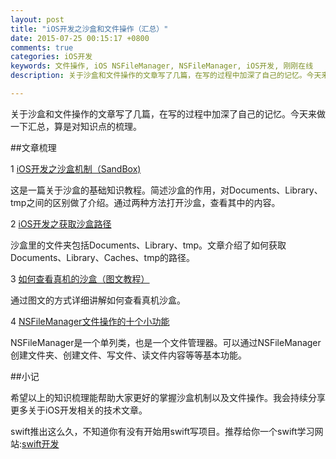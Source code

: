 ```yaml
---
layout: post
title: "iOS开发之沙盒和文件操作（汇总）"
date: 2015-07-25 00:15:17 +0800
comments: true
categories: iOS开发
keywords: 文件操作, iOS NSFileManager, NSFileManager, iOS开发, 刚刚在线
description: 关于沙盒和文件操作的文章写了几篇，在写的过程中加深了自己的记忆。今天来做一下汇总，算是对知识点的梳理。

---
```


关于沙盒和文件操作的文章写了几篇，在写的过程中加深了自己的记忆。今天来做一下汇总，算是对知识点的梳理。

##文章梳理

1 [iOS开发之沙盒机制（SandBox)](http://www.superqq.com/blog/2015/07/20/ioskai-fa-zhi-sha-he-ji-zhi-%28sandbox/)

这是一篇关于沙盒的基础知识教程。简述沙盒的作用，对Documents、Library、tmp之间的区别做了介绍。通过两种方法打开沙盒，查看其中的内容。

2 [iOS开发之获取沙盒路径](http://www.superqq.com/blog/2015/07/22/ioskai-fa-zhi-huo-qu-sha-he-lu-jing/)

沙盒里的文件夹包括Documents、Library、tmp。文章介绍了如何获取Documents、Library、Caches、tmp的路径。


3 [如何查看真机的沙盒（图文教程）](http://www.superqq.com/blog/2015/07/23/ru-he-cha-kan-zhen-ji-de-sha-he-%28tu-wen-jiao-cheng-%29/)

通过图文的方式详细讲解如何查看真机沙盒。

4 [NSFileManager文件操作的十个小功能](http://www.superqq.com/blog/2015/07/24/nsfilemanagerwen-jian-cao-zuo-de-shi-ge-xiao-gong-neng/)

NSFileManager是一个单列类，也是一个文件管理器。可以通过NSFileManager创建文件夹、创建文件、写文件、读文件内容等等基本功能。

##小记

希望以上的知识梳理能帮助大家更好的掌握沙盒机制以及文件操作。我会持续分享更多关于iOS开发相关的技术文章。

swift推出这么久，不知道你有没有开始用swift写项目。推荐给你一个swift学习网站:[swift开发](http://www.iswifting.com/)